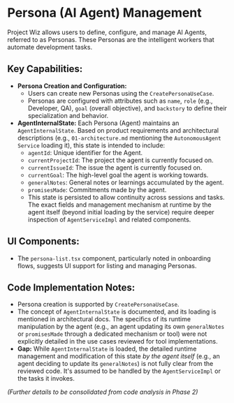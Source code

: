 # Persona (AI Agent) Management

Project Wiz allows users to define, configure, and manage AI Agents, referred to as Personas. These Personas are the intelligent workers that automate development tasks.

## Key Capabilities:

- **Persona Creation and Configuration:**
    - Users can create new Personas using the `CreatePersonaUseCase`.
    - Personas are configured with attributes such as `name`, `role` (e.g., Developer, QA), `goal` (overall objective), and `backstory` to define their specialization and behavior.
- **AgentInternalState:** Each Persona (Agent) maintains an `AgentInternalState`. Based on product requirements and architectural descriptions (e.g., `01-architecture.md` mentioning the `AutonomousAgent Service` loading it), this state is intended to include:
    - `agentId`: Unique identifier for the Agent.
    - `currentProjectId`: The project the agent is currently focused on.
    - `currentIssueId`: The issue the agent is currently focused on.
    - `currentGoal`: The high-level goal the agent is working towards.
    - `generalNotes`: General notes or learnings accumulated by the agent.
    - `promisesMade`: Commitments made by the agent.
    - This state is persisted to allow continuity across sessions and tasks. The exact fields and management mechanism at runtime by the agent itself (beyond initial loading by the service) require deeper inspection of `AgentServiceImpl` and related components.

## UI Components:
- The `persona-list.tsx` component, particularly noted in onboarding flows, suggests UI support for listing and managing Personas.

## Code Implementation Notes:
- Persona creation is supported by `CreatePersonaUseCase`.
- The concept of `AgentInternalState` is documented, and its loading is mentioned in architectural docs. The specifics of its runtime manipulation by the agent (e.g., an agent updating its own `generalNotes` or `promisesMade` through a dedicated mechanism or tool) were not explicitly detailed in the use cases reviewed for tool implementations.
- **Gap:** While `AgentInternalState` is loaded, the detailed runtime management and modification of this state *by the agent itself* (e.g., an agent deciding to update its `generalNotes`) is not fully clear from the reviewed code. It's assumed to be handled by the `AgentServiceImpl` or the tasks it invokes.

*(Further details to be consolidated from code analysis in Phase 2)*
